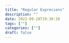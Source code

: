 ```yaml
---
title: "Regular Exprecions"
description: "" 
date: 2022-09-28T19:30:20
tags: [""]
categories: [""]
draft: false
---
```

